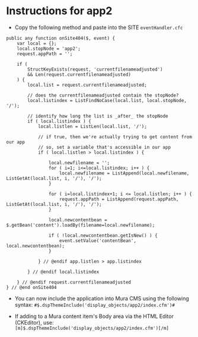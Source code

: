 # Instructions for app2

* Copy the following method and paste into the SITE `eventHandler.cfc`
```
public any function onSite404($, event) {
	var local = {};
	local.stopNode = 'app2';
	request.appPath = '';

	if ( 
		StructKeyExists(request, 'currentfilenameadjusted') 
		&& Len(request.currentfilenameadjusted) 
	) {
		local.list = request.currentfilenameadjusted;

		// does the currentfilenameadjusted contain the stopNode?
		local.listindex = ListFindNoCase(local.list, local.stopNode, '/');

		// identify how long the list is _after_ the stopNode
		if ( local.listindex ) {
			local.listlen = ListLen(local.list, '/');

			// if true, then we're actually trying to get content from our app
			// so, set a variable that's accessible in our app
			if ( local.listlen > local.listindex ) {

				local.newfilename = '';
				for ( i=1; i<=local.listindex; i++ ) {
					local.newfilename = ListAppend(local.newfilename, ListGetAt(local.list, i, '/'), '/');
				}

				for ( i=local.listindex+1; i <= local.listlen; i++ ) {
					request.appPath = ListAppend(request.appPath, ListGetAt(local.list, i, '/'), '/');
				}

				local.newcontentbean = $.getBean('content').loadBy(filename=local.newfilename);

				if ( !local.newcontentbean.getIsNew() ) {
					event.setValue('contentBean', local.newcontentbean);
				}

			} // @endif app.listlen > app.listindex

		} // @endif local.listindex

	} // @endif request.currentfilenameadjusted
} // @end onSite404
```

* You can now include the application into Mura CMS using the following syntax:
	`#$.dspThemeInclude('display_objects/app2/index.cfm')#`

* If adding to a Mura content item's Body area via the HTML Editor (CKEditor), use:
	`[m]$.dspThemeInclude('display_objects/app2/index.cfm')[/m]`